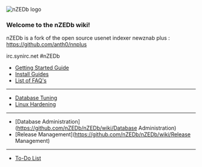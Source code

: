 ![nZEDb logo](https://raw.github.com/nZEDb/nZEDb/master/www/themes/Default/images/logo.png)
### Welcome to the nZEDb wiki!  

nZEDb is a fork of the open source usenet indexer newznab plus : https://github.com/anth0/nnplus

irc.synirc.net #nZEDb

* [Getting Started Guide](https://github.com/nZEDb/nZEDb/wiki/Getting-started-guide)
* [Install Guides](https://github.com/nZEDb/nZEDb/wiki/Install-Guides)
* [List of FAQ's](https://github.com/nZEDb/nZEDb/wiki/FAQ%27s)

***
* [Database Tuning](https://github.com/nZEDb/nZEDb/wiki/Database-tuning)
* [Linux Hardening](https://github.com/nZEDb/nZEDb/wiki/Linux-harding)

***
* [Database Administration](https://github.com/nZEDb/nZEDb/wiki/Database Administration)
* [Release Management](https://github.com/nZEDb/nZEDb/wiki/Release Management)

***
* [To-Do List](https://github.com/nZEDb/nZEDb/wiki/ToDo-List---Things-that-need-to-get-done)